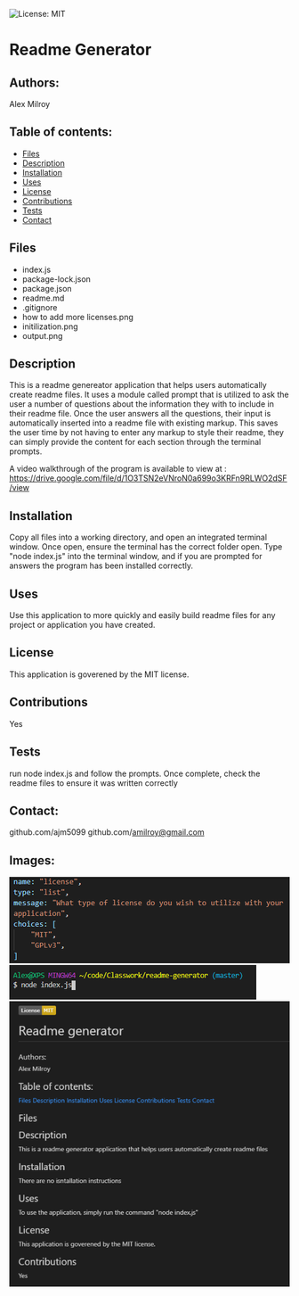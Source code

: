 
![License: MIT ](https://img.shields.io/badge/License-MIT-yellow.svg)
# Readme Generator

## Authors: 
Alex Milroy  

## Table of contents:
* [Files](#Files)
* [Description](#Description)
* [Installation](#Installation)
* [Uses](#Uses)
* [License](#License)
* [Contributions](#Contributions)
* [Tests](#Tests)
* [Contact](#Contact)

## Files
* index.js
* package-lock.json
* package.json
* readme.md
* .gitignore
* how to add more licenses.png
* initilization.png
* output.png

## Description
This is a readme genereator application that helps users automatically create readme files. It uses a module called prompt that is utilized to ask the user a number of questions about the information they with to include in their readme file. Once the user answers all the questions, their input is automatically inserted into a readme file with existing markup. This saves the user time by not having to enter any markup to style their readme, they can simply provide the content for each section through the terminal prompts.

A video walkthrough of the program is available to view at : https://drive.google.com/file/d/1O3TSN2eVNroN0a699o3KRFn9RLWO2dSF/view

## Installation
Copy all files into a working directory, and open an integrated terminal window. Once open, ensure the terminal has the correct folder open. Type "node index.js" into the terminal window, and if you are prompted for answers the program has been installed correctly.

## Uses
Use this application to more quickly and easily build readme files for any project or application you have created.

## License
This application is goverened by the MIT license.

## Contributions
Yes

## Tests
run node index.js and follow the prompts. Once complete, check the readme files to ensure it was written correctly
    
## Contact:
github.com/ajm5099
github.com/amilroy@gmail.com

## Images:
![Site Screenshot](images/how_to_add_more_licenses.png)
![Site Screenshot](images/initilization.png)
![Site Screenshot](images/output.png)
